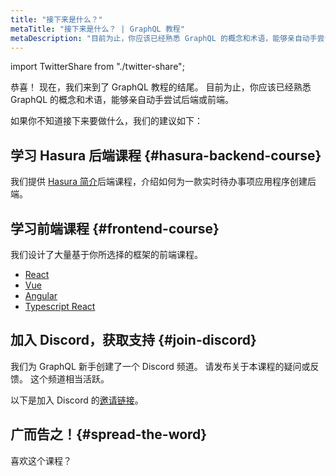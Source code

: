 ```yaml
---
title: "接下来是什么？"
metaTitle: "接下来是什么？ | GraphQL 教程"
metaDescription: "目前为止，你应该已经熟悉 GraphQL 的概念和术语，能够亲自动手尝试后端或前端。"
---
```


import TwitterShare from "./twitter-share";

恭喜！ 现在，我们来到了 GraphQL 教程的结尾。 目前为止，你应该已经熟悉 GraphQL 的概念和术语，能够亲自动手尝试后端或前端。

如果你不知道接下来要做什么，我们的建议如下：

## 学习 Hasura 后端课程 {#hasura-backend-course}

我们提供 [Hasura 简介](https://hasura.io/learn/graphql/hasura/introduction/)后端课程，介绍如何为一款实时待办事项应用程序创建后端。

## 学习前端课程 {#frontend-course}

我们设计了大量基于你所选择的框架的前端课程。

- [React](https://hasura.io/learn/graphql/react/introduction/)
- [Vue](https://hasura.io/learn/graphql/vue/introduction/)
- [Angular](https://hasura.io/learn/graphql/angular-apollo/introduction/)
- [Typescript React](https://hasura.io/learn/graphql/typescript-react-apollo/introduction/)

## 加入 Discord，获取支持 {#join-discord}

我们为 GraphQL 新手创建了一个 Discord 频道。 请发布关于本课程的疑问或反馈。 这个频道相当活跃。

以下是加入 Discord 的[邀请链接](https://discord.com/invite/hasura)。

## 广而告之！{#spread-the-word}

喜欢这个课程？
<TwitterShare />
